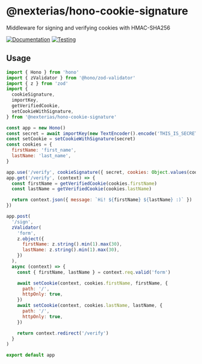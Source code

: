 # @nexterias/hono-cookie-signature

Middleware for signing and verifying cookies with HMAC-SHA256

[![Documentation](https://github.com/nexterias/hono-session-signature/actions/workflows/docs.yml/badge.svg)](https://github.com/nexterias/hono-session-signature/actions/workflows/docs.yml)
[![Testing](https://github.com/nexterias/hono-session-signature/actions/workflows/tests.yml/badge.svg)](https://github.com/nexterias/hono-session-signature/actions/workflows/tests.yml)

## Usage

```js
import { Hono } from 'hono'
import { zValidator } from '@hono/zod-validator'
import { z } from 'zod'
import {
  cookieSignature,
  importKey,
  getVerifiedCookie,
  setCookieWithSignature,
} from '@nexterias/hono-cookie-signature'

const app = new Hono()
const secret = await importKey(new TextEncoder().encode('THIS_IS_SECRET_KEY'))
const setCookie = setCookieWithSignature(secret)
const cookies = {
  firstName: 'first_name',
  lastName: 'last_name',
}

app.use('/verify', cookieSignature({ secret, cookies: Object.values(cookies) }))
app.get('/verify', (context) => {
  const firstName = getVerifiedCookie(cookies.firstName)
  const lastName = getVerifiedCookie(cookies.lastName)

  return context.json({ message: `Hi! ${firstName} ${lastName} :)` })
})

app.post(
  '/sign',
  zValidator(
    'form',
    z.object({
      firstName: z.string().min(1).max(30),
      lastName: z.string().min(1).max(30),
    })
  ),
  async (context) => {
    const { firstName, lastName } = context.req.valid('form')

    await setCookie(context, cookies.firstName, firstName, {
      path: '/',
      httpOnly: true,
    })
    await setCookie(context, cookies.lastName, lastName, {
      path: '/',
      httpOnly: true,
    })

    return context.redirect('/verify')
  }
)

export default app
```
